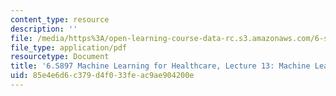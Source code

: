 ```yaml
---
content_type: resource
description: ''
file: /media/https%3A/open-learning-course-data-rc.s3.amazonaws.com/6-s897-machine-learning-for-healthcare-spring-2019/85e4e6d6c379d4f033feac9ae904200e_MIT6_S897S19_lec13.pdf
file_type: application/pdf
resourcetype: Document
title: '6.S897 Machine Learning for Healthcare, Lecture 13: Machine Learning for Mammography'
uid: 85e4e6d6-c379-d4f0-33fe-ac9ae904200e
---
```

